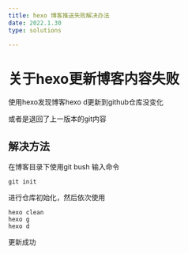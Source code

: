 ```yaml
---
title: hexo 博客推送失败解决办法
date: 2022.1.30
type: solutions

---
```


# 关于hexo更新博客内容失败

使用hexo发现博客hexo d更新到github仓库没变化

或者是退回了上一版本的git内容

## 解决方法

在博客目录下使用git bush 输入命令

```
git init
```

进行仓库初始化，然后依次使用

```
hexo clean
hexo g
hexo d
```

更新成功





